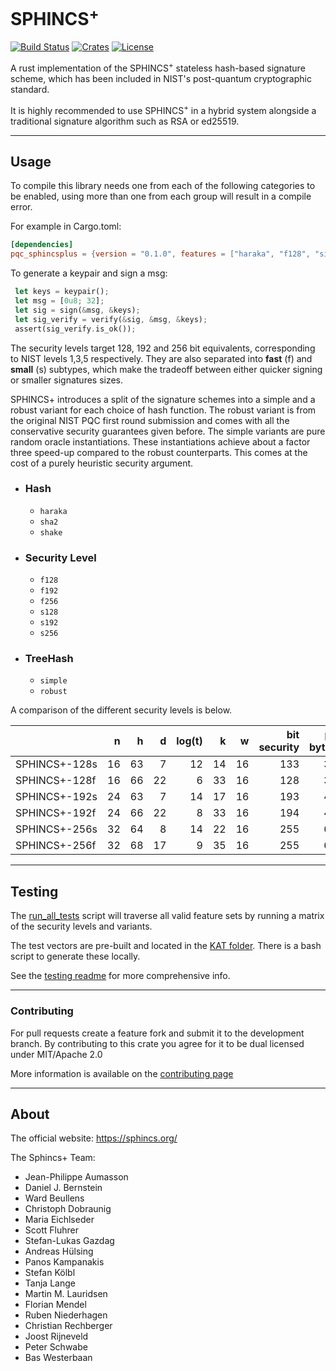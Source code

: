 # SPHINCS<sup>+</sup>
[![Build Status](https://github.com/Argyle-Software/sphincsplus/actions/workflows/ci.yml/badge.svg)](https://github.com/Argyle-Software/sphincsplus/actions)
[![Crates](https://img.shields.io/crates/v/pqc_sphincsplus)](https://crates.io/crates/pqc_sphincsplus)
[![License](https://img.shields.io/crates/l/pqc_sphincsplus)](https://github.com/Argyle-Software/sphincsplus/blob/master/LICENSE-MIT)


A rust implementation of the SPHINCS<sup>+</sup> stateless hash-based signature scheme, 
which has been included in NIST's post-quantum cryptographic standard.


It is highly recommended to use SPHINCS<sup>+</sup> in a hybrid system alongside a 
traditional signature algorithm such as RSA or ed25519. 

---

## Usage

To compile this library needs one from each of the following categories to be 
enabled, using more than one from each group will result in a compile error. 

For example in Cargo.toml:

```toml
[dependencies]
pqc_sphincsplus = {version = "0.1.0", features = ["haraka", "f128", "simple"]}
```

To generate a keypair and sign a msg:

```rust
 let keys = keypair();
 let msg = [0u8; 32];
 let sig = sign(&msg, &keys);
 let sig_verify = verify(&sig, &msg, &keys);
 assert(sig_verify.is_ok());
```

The security levels target 128, 192 and 256 bit equivalents, corresponding to NIST
levels 1,3,5 respectively. They are also separated into **fast** (f) and **small** (s) 
subtypes, which make the tradeoff between either quicker signing or smaller signatures sizes.

SPHINCS+ introduces a split of the signature schemes into a simple and a robust 
variant for each choice of hash function. The robust variant is from the original
NIST PQC first round submission and comes with all the conservative security 
guarantees given before. The simple variants are pure random oracle instantiations. 
These instantiations achieve about a factor three speed-up compared to the robust 
counterparts. This comes at the cost of a purely heuristic security argument.

* ### Hash
  * `haraka`
  * `sha2`
  * `shake`

* ### Security Level
  * `f128`
  * `f192`
  * `f256`
  * `s128`
  * `s192`
  * `s256`
* ### TreeHash
  * `simple`
  * `robust`


A comparison of the different security levels is below.

|               | n  | h  | d  | log(t) | k  |  w  | bit security | pk bytes | sk bytes | sig bytes |
| :------------ | -: | -: | -: | -----: | -: | --: | -----------: | -------: | -------: | --------: |
| SPHINCS+-128s | 16 | 63 |  7 |     12 | 14 |  16 |          133 |       32 |       64 |     7,856 |
| SPHINCS+-128f | 16 | 66 | 22 |      6 | 33 |  16 |          128 |       32 |       64 |    17,088 |
| SPHINCS+-192s | 24 | 63 |  7 |     14 | 17 |  16 |          193 |       48 |       96 |    16,224 |
| SPHINCS+-192f | 24 | 66 | 22 |      8 | 33 |  16 |          194 |       48 |       96 |    35,664 |
| SPHINCS+-256s | 32 | 64 |  8 |     14 | 22 |  16 |          255 |       64 |      128 |    29,792 |
| SPHINCS+-256f | 32 | 68 | 17 |      9 | 35 |  16 |          255 |       64 |      128 |    49,856 |

---

## Testing

The [run_all_tests](tests/run_all_tests.sh) script will traverse all valid feature sets by running a matrix of the security levels and variants.

The test vectors are pre-built and located in the [KAT folder](./tests/KAT/). There is a bash script to generate these locally. 

See the [testing readme](./tests/readme.md) for more comprehensive info.

---

### Contributing 

For pull requests create a feature fork and submit it to the development branch. 
By contributing to this crate you agree for it to be dual licensed under MIT/Apache 2.0 

More information is available on the [contributing page](./contributing.md)

---

## About

The official website: https://sphincs.org/

The Sphincs+ Team: 

* Jean-Philippe Aumasson
* Daniel J. Bernstein 
* Ward Beullens
* Christoph Dobraunig
* Maria Eichlseder
* Scott Fluhrer
* Stefan-Lukas Gazdag
* Andreas Hülsing
* Panos Kampanakis
* Stefan Kölbl
* Tanja Lange
* Martin M. Lauridsen
* Florian Mendel
* Ruben Niederhagen
* Christian Rechberger
* Joost Rijneveld
* Peter Schwabe
* Bas Westerbaan



